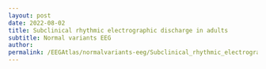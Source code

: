 ```yaml
---
layout: post
date: 2022-08-02 
title: Subclinical rhythmic electrographic discharge in adults 
subtitle: Normal variants EEG
author: 
permalink: /EEGAtlas/normalvariants-eeg/Subclinical_rhythmic_electrographic_discharge_in_adults
---
```



